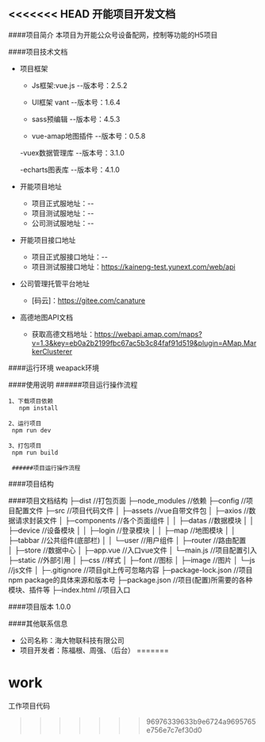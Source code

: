 <<<<<<< HEAD
开能项目开发文档
-------
####项目简介
本项目为开能公众号设备配网，控制等功能的H5项目

####项目技术文档
   - 项目框架
     - Js框架:vue.js  --版本号：2.5.2
     
     - UI框架  vant  --版本号：1.6.4
     
     - sass预编辑  --版本号：4.5.3
     
     - vue-amap地图插件  --版本号：0.5.8
     
     -vuex数据管理库    --版本号：3.1.0  
     
     -echarts图表库   --版本号：4.1.0  
   
  - 开能项目地址
     - 项目正式服地址：--
     - 项目测试服地址：--
     - 公司测试服地址：--
     
  - 开能项目接口地址
    - 项目正式服接口地址：--
    - 项目测试服接口地址：https://kaineng-test.yunext.com/web/api
  
  - 公司管理托管平台地址
      - [码云]：https://gitee.com/canature
        
  - 高德地图API文档
     - 获取高德文档地址：https://webapi.amap.com/maps?v=1.3&key=eb0a2b2199fbc67ac5b3c84faf91d519&plugin=AMap.MarkerClusterer

####运行环境
  weapack环境
   
####使用说明 
    ######项目运行操作流程
    
    1、下载项目依赖
       npm install
       
    2、运行项目
     npm run dev
    
    3、打包项目
     npm run build 
    
     ######项目运行操作流程 

####项目结构

####项目文档结构
├─dist            //打包页面
├─node_modules    //依赖
├─config          //项目配置文件
├─src             //项目代码文件
│  ├─assets       //vue自带文件包
│  ├─axios        //数据请求封装文件
│  ├─components   //各个页面组件
│  │  ├─datas     //数据模块
│  │  ├─device    //设备模块
│  │  ├─login     //登录模块
│  │  ├─map       //地图模块
│  │  ├─tabbar    //公共组件(底部栏)
│  │  └─user      //用户组件
│  ├─router       //路由配置          
│  ├─store        //数据中心
│  ├─app.vue      //入口vue文件
│  └─main.js      //项目配置引入
├─static          //外部引用
│   ├─css         //样式
│   ├─font        //图标
│   ├─image       //图片
│   └─js          //js文件
│
├─.gitignore          //项目git上传可忽略内容
├─package-lock.json   //项目npm package的具体来源和版本号
├─package.json        //项目(配置)所需要的各种模块、插件等
├─index.html          //项目入口
            
####项目版本
   1.0.0
    
####其他联系信息
   
   - 公司名称：海大物联科技有限公司
   - 项目开发者：陈福根、周强、（后台）
=======
# work
工作项目代码
>>>>>>> 96976339633b9e6724a9695765e756e7c7ef30d0
